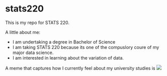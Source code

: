 # stats220

This is my repo for STATS 220. 

A little about me:

- I am undertaking a degree in Bachelor of Science 
- I am taking STATS 220 because its one of the compuslory coure of my major data science.
- I am interested in learning about the variation of data.

A meme that captures how I currently feel about my university studies is
![](https://c.tenor.com/8druEACXtX8AAAAd/tenor.gif)
